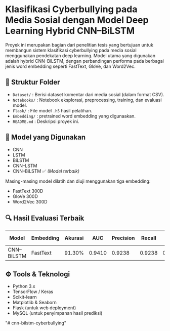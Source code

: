 # Klasifikasi Cyberbullying pada Media Sosial dengan Model Deep Learning Hybrid CNN–BiLSTM

Proyek ini merupakan bagian dari penelitian tesis yang bertujuan untuk membangun sistem klasifikasi cyberbullying pada media sosial menggunakan pendekatan deep learning. Model utama yang digunakan adalah hybrid CNN–BiLSTM, dengan perbandingan performa pada berbagai jenis word embedding seperti FastText, GloVe, dan Word2Vec.

## 📁 Struktur Folder

- `Dataset/` : Berisi dataset komentar dari media sosial (dalam format CSV).
- `Notebooks/` : Notebook eksplorasi, preprocessing, training, dan evaluasi model.
- `Flask/` : File model `.h5` hasil pelatihan.
- `Embedding/` : pretrained word embedding yang digunaakan.
- `README.md` : Deskripsi proyek ini.

## 🧠 Model yang Digunakan

- CNN
- LSTM
- BiLSTM
- CNN–LSTM
- CNN–BiLSTM ✅ *(Model terbaik)*
  
Masing-masing model dilatih dan diuji menggunakan tiga embedding:
- FastText 300D
- GloVe 300D
- Word2Vec 300D

## 🔍 Hasil Evaluasi Terbaik

| Model              | Embedding | Akurasi | AUC    | Precision | Recall | F1-score |
|-------------------|-----------|---------|--------|-----------|--------|----------|
| CNN–BiLSTM        | FastText  | 91.30%  | 0.9410 | 0.9238    | 0.9238 | 0.9238   |

## ⚙️ Tools & Teknologi

- Python 3.x
- TensorFlow / Keras
- Scikit-learn
- Matplotlib & Seaborn
- Flask (untuk web deployment)
- MySQL (untuk penyimpanan hasil prediksi)

"# cnn-bilstm-cyberbullying" 
